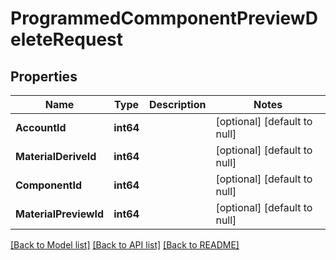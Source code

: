 # ProgrammedCommponentPreviewDeleteRequest

## Properties
Name | Type | Description | Notes
------------ | ------------- | ------------- | -------------
**AccountId** | **int64** |  | [optional] [default to null]
**MaterialDeriveId** | **int64** |  | [optional] [default to null]
**ComponentId** | **int64** |  | [optional] [default to null]
**MaterialPreviewId** | **int64** |  | [optional] [default to null]

[[Back to Model list]](../README.md#documentation-for-models) [[Back to API list]](../README.md#documentation-for-api-endpoints) [[Back to README]](../README.md)


